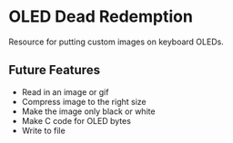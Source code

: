 # OLED Dead Redemption
Resource for putting custom images on keyboard OLEDs.

## Future Features
- Read in an image or gif
- Compress image to the right size
- Make the image only black or white
- Make C code for OLED bytes
- Write to file
